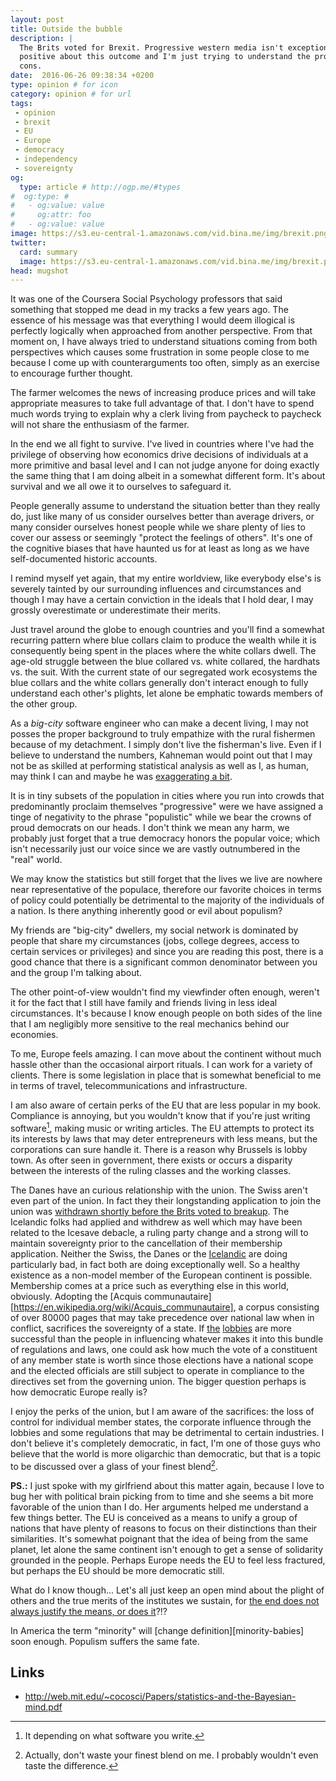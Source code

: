 ```yaml
---
layout: post
title: Outside the bubble
description: |
  The Brits voted for Brexit. Progressive western media isn't exceptionally
  positive about this outcome and I'm just trying to understand the pros and
  cons.
date:  2016-06-26 09:38:34 +0200
type: opinion # for icon
category: opinion # for url
tags:
 - opinion
 - brexit
 - EU
 - Europe
 - democracy
 - independency
 - sovereignty
og:
  type: article # http://ogp.me/#types
#  og:type: #
#   - og:value: value
#     og:attr: foo
#   - og:value: value
image: https://s3.eu-central-1.amazonaws.com/vid.bina.me/img/brexit.png
twitter:
  card: summary
  image: https://s3.eu-central-1.amazonaws.com/vid.bina.me/img/brexit.png
head: mugshot
---
```

It was one of the Coursera Social Psychology professors that said something
that stopped me dead in my tracks a few years ago. The essence of his message
was that everything I would deem illogical is perfectly logically when
approached from another perspective. From that moment on, I have always tried
to understand situations coming from both perspectives which causes some
frustration in some people close to me because I come up with counterarguments
too often, simply as an exercise to encourage further thought.

The farmer welcomes the news of increasing produce prices and will take
appropriate measures to take full advantage of that. I don't have to spend much
words trying to explain why a clerk living from paycheck to paycheck will not
share the enthusiasm of the farmer.

In the end we all fight to survive. I've lived in countries where I've had the
privilege of observing how economics drive decisions of individuals at a more
primitive and basal level and I can not judge anyone for doing exactly the
same thing that I am doing albeit in a somewhat different form. It's about
survival and we all owe it to ourselves to safeguard it.

People generally assume to understand the situation better than they really do,
just like many of us consider ourselves better than average drivers, or many
consider ourselves honest people while we share plenty of lies to cover our
assess or seemingly "protect the feelings of others". It's one of the cognitive
biases that have haunted us for at least as long as we have self-documented
historic accounts.

I remind myself yet again, that my entire worldview, like everybody else's is
severely tainted by our surrounding influences and circumstances and though I
may have a certain conviction in the ideals that I hold dear, I may grossly
overestimate or underestimate their merits.

Just travel around the globe to enough countries and you'll find a somewhat
recurring pattern where blue collars claim to produce the wealth while it is
consequently being spent in the places where the white collars dwell. The
age-old struggle between the blue collared vs. white collared, the hardhats vs.
the suit. With the current state of our segregated work ecosystems the blue
collars and the white collars generally don't interact enough to fully
understand each other's plights, let alone be emphatic towards members of the
other group.

As a _big-city_ software engineer who can make a decent living, I may not
posses the proper background to truly empathize with the rural fishermen
because of my detachment. I simply don't live the fisherman's live. Even if I
believe to understand the numbers, Kahneman would point out that I may not be
as skilled at performing statistical analysis as well as I, as human, may think
I can and maybe he was [exaggerating a bit](http://web.mit.edu/~cocosci/Papers/statistics-and-the-Bayesian-mind.pdf).

<!--
Sometimes we should look at the [data][http://www.theguardian.com/politics/ng-interactive/2016/jun/23/eu-referendum-live-results-and-analysis]
to try to understand what is happening.
-->

It is in tiny subsets of the population in cities where you run into crowds
that predominantly proclaim themselves "progressive" were we have assigned a
tinge of negativity to the phrase "populistic" while we bear the crowns of
proud democrats on our heads. I don't think we mean any harm, we probably
just forget that a true democracy honors the popular voice; which isn't
necessarily just our voice since we are vastly outnumbered in the "real" world.

We may know the statistics but still forget that the lives we live are nowhere
near representative of the populace, therefore our favorite choices in terms of
policy could potentially be detrimental to the majority of the individuals of a
nation. Is there anything inherently good or evil about populism?

My friends are "big-city" dwellers, my social network is dominated by people
that share my circumstances (jobs, college degrees, access to certain services
or privileges) and since you are reading this post, there is a good chance that
there is a significant common denominator between you and the group I'm talking
about.

The other point-of-view wouldn't find my viewfinder often enough, weren't it
for the fact that I still have family and friends living in less ideal
circumstances. It's because I know enough people on both sides of the line that
I am negligibly more sensitive to the real mechanics behind our economies.

To me, Europe feels amazing. I can move about the continent without much
hassle other than the occasional airport rituals. I can work for a variety of
clients. There is some legislation in place that is somewhat beneficial to me
in terms of travel, telecommunications and infrastructure.

I am also aware of certain perks of the EU that are less popular in my book.
Compliance is annoying, but you wouldn't know that if you're just writing
software[^q], making music or writing articles. The EU attempts to protect its
its interests by laws that may deter entrepreneurs with less means, but the
corporations can sure handle it. There is a reason why Brussels is lobby town.
As ofter seen in government, there exists or occurs a disparity between the
interests of the ruling classes and the working classes.

The Danes have an curious relationship with the union. The Swiss aren't even
part of the union. In fact they their longstanding application to join the
union was [withdrawn shortly before the Brits voted to breakup](https://www.rt.com/news/346884-switzerland-eu-membership-application-rejected/). The Icelandic folks had applied and withdrew as well
which may have been related to the Icesave debacle, a ruling party change and a
strong will to maintain sovereignty prior to the cancellation of their
membership application. Neither the Swiss, the Danes or the [Icelandic](https://www.washingtonpost.com/news/wonk/wp/2015/06/17/the-miraculous-story-of-iceland/) are doing particularly bad, in
fact both are doing exceptionally well. So a healthy existence as a non-model
member of the European continent is possible. Membership comes at a price such
as everything else in this world, obviously. Adopting the [Acquis communautaire][https://en.wikipedia.org/wiki/Acquis_communautaire], a corpus consisting of over 80000 pages that may take
precedence over national law when in conflict, sacrifices the sovereignty of a
state. If [the][power-of-lobbies] [lobbies][eu-lobby] are more successful
than the people in influencing whatever makes it into this bundle of
regulations and laws, one could ask how much the vote of a constituent of
any member state is worth since those elections have a national scope and the
elected officials are still subject to operate in compliance to the directives
set from the governing union. The bigger question perhaps is how democratic
Europe really is?

I enjoy the perks of the union, but I am aware of the sacrifices: the loss of
control for individual member states, the corporate influence through the
lobbies and some regulations that may be detrimental to certain industries.
I don't believe it's completely democratic, in fact, I'm one of those guys who
believe that the world is more oligarchic than democratic, but that is a topic
to be discussed over a glass of your finest blend[^blend].

**PS.:** I just spoke with my girlfriend about this matter again, because I love to bug
her with political brain picking from to time and she seems a bit more
favorable of the union than I do. Her arguments helped me understand a few
things better. The EU is conceived as a means to unify a group of nations that
have plenty of reasons to focus on their distinctions than their similarities.
It's somewhat poignant that the idea of being from the same planet, let alone
the same continent isn't enough to get a sense of solidarity grounded in the
people. Perhaps Europe needs the EU to feel less fractured, but perhaps the EU
should be more democratic still.

What do I know though... Let's all just keep an open mind about the plight of
others and the true merits of the institutes we sustain, for [the end does not
always justify the means, or does it](https://en.wiktionary.org/wiki/the_end_justifies_the_means)?!?

[^q]: It depending on what software you write.
[^blend]: Actually, don't waste your finest blend on me. I probably wouldn't even taste the difference.

In America the term "minority" will [change definition][minority-babies] soon
enough. Populism suffers the same fate.

[bloomberg-minority-babies]: http://www.bloomberg.com/news/articles/2015-06-25/american-babies-are-no-longer-mostly-non-hispanic-white
[eu-lobby]: http://www.transparencyinternational.eu/focus_areas/lobbying-the-eu/?gclid=CJLUj8atxc0CFcSx2wodP-wOJQ
[lobby-facts]: http://lobbyfacts.eu/
[power-of-lobbies]: http://corporateeurope.org/power-lobbies

[^1]: Yesterday I flew from Munich to Amsterdam and noticed that in my row I
was one of the few who had to sit down to allow the gate personnel to gather
residue samples from my hands and bags for drugs or other chemical substances.
It happens all the time so I stopped being bothered about it, but I also am no
longer naive enough to believe they're completely random.

## Links

- http://web.mit.edu/~cocosci/Papers/statistics-and-the-Bayesian-mind.pdf
